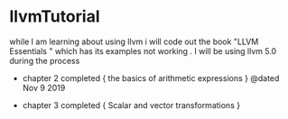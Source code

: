 # llvmTutorial
while I am learning about using llvm i will code out the book "LLVM Essentials " which has its examples not working . I will be using llvm 5.0 during the process

- chapter 2 completed {  the basics of arithmetic expressions }
@dated Nov 9 2019

- chapter 3 completed { Scalar and vector transformations }

